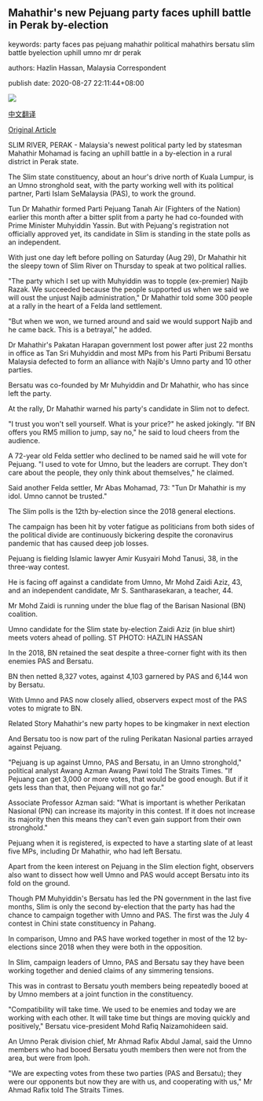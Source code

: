 ## Mahathir's new Pejuang party faces uphill battle in Perak by-election

keywords: party faces pas pejuang mahathir political mahathirs bersatu slim battle byelection uphill umno mr dr perak

authors: Hazlin Hassan, Malaysia Correspondent

publish date: 2020-08-27 22:11:44+08:00

![](https://www.straitstimes.com/sites/default/files/styles/x_large/public/articles/2020/08/27/tl-mahathir-s-270820.jpg?itok=JJK9zetJ)

[中文翻译](Mahathir%27s%20new%20Pejuang%20party%20faces%20uphill%20battle%20in%20Perak%20by-election_zh.md)

[Original Article](https://www.straitstimes.com/asia/se-asia/dr-mahathirs-new-pejuang-party-faces-uphill-battle-in-perak-by-election)

SLIM RIVER, PERAK - Malaysia's newest political party led by statesman Mahathir Mohamad is facing an uphill battle in a by-election in a rural district in Perak state.

The Slim state constituency, about an hour's drive north of Kuala Lumpur, is an Umno stronghold seat, with the party working well with its political partner, Parti Islam SeMalaysia (PAS), to work the ground.

Tun Dr Mahathir formed Parti Pejuang Tanah Air (Fighters of the Nation) earlier this month after a bitter split from a party he had co-founded with Prime Minister Muhyiddin Yassin. But with Pejuang's registration not officially approved yet, its candidate in Slim is standing in the state polls as an independent.

With just one day left before polling on Saturday (Aug 29), Dr Mahathir hit the sleepy town of Slim River on Thursday to speak at two political rallies.

"The party which I set up with Muhyiddin was to topple (ex-premier) Najib Razak. We succeeded because the people supported us when we said we will oust the unjust Najib administration," Dr Mahathir told some 300 people at a rally in the heart of a Felda land settlement.

"But when we won, we turned around and said we would support Najib and he came back. This is a betrayal," he added.

Dr Mahathir's Pakatan Harapan government lost power after just 22 months in office as Tan Sri Muhyiddin and most MPs from his Parti Pribumi Bersatu Malaysia defected to form an alliance with Najib's Umno party and 10 other parties.

Bersatu was co-founded by Mr Muhyiddin and Dr Mahathir, who has since left the party.

At the rally, Dr Mahathir warned his party's candidate in Slim not to defect.

"I trust you won't sell yourself. What is your price?" he asked jokingly. "If BN offers you RM5 million to jump, say no," he said to loud cheers from the audience.

A 72-year old Felda settler who declined to be named said he will vote for Pejuang. "I used to vote for Umno, but the leaders are corrupt. They don't care about the people, they only think about themselves," he claimed.

Said another Felda settler, Mr Abas Mohamad, 73: "Tun Dr Mahathir is my idol. Umno cannot be trusted."

The Slim polls is the 12th by-election since the 2018 general elections.

The campaign has been hit by voter fatigue as politicians from both sides of the political divide are continuously bickering despite the coronavirus pandemic that has caused deep job losses.

Pejuang is fielding Islamic lawyer Amir Kusyairi Mohd Tanusi, 38, in the three-way contest.

He is facing off against a candidate from Umno, Mr Mohd Zaidi Aziz, 43, and an independent candidate, Mr S. Santharasekaran, a teacher, 44.

Mr Mohd Zaidi is running under the blue flag of the Barisan Nasional (BN) coalition.





Umno candidate for the Slim state by-election Zaidi Aziz (in blue shirt) meets voters ahead of polling. ST PHOTO: HAZLIN HASSAN



In the 2018, BN retained the seat despite a three-corner fight with its then enemies PAS and Bersatu.

BN then netted 8,327 votes, against 4,103 garnered by PAS and 6,144 won by Bersatu.

With Umno and PAS now closely allied, observers expect most of the PAS votes to migrate to BN.

Related Story Mahathir's new party hopes to be kingmaker in next election

And Bersatu too is now part of the ruling Perikatan Nasional parties arrayed against Pejuang.

"Pejuang is up against Umno, PAS and Bersatu, in an Umno stronghold," political analyst Awang Azman Awang Pawi told The Straits Times. "If Pejuang can get 3,000 or more votes, that would be good enough. But if it gets less than that, then Pejuang will not go far."

Associate Professor Azman said: "What is important is whether Perikatan Nasional (PN) can increase its majority in this contest. If it does not increase its majority then this means they can't even gain support from their own stronghold."

Pejuang when it is registered, is expected to have a starting slate of at least five MPs, including Dr Mahathir, who had left Bersatu.

Apart from the keen interest on Pejuang in the Slim election fight, observers also want to dissect how well Umno and PAS would accept Bersatu into its fold on the ground.

Though PM Muhyiddin's Bersatu has led the PN government in the last five months, Slim is only the second by-election that the party has had the chance to campaign together with Umno and PAS. The first was the July 4 contest in Chini state constituency in Pahang.

In comparison, Umno and PAS have worked together in most of the 12 by-elections since 2018 when they were both in the opposition.

In Slim, campaign leaders of Umno, PAS and Bersatu say they have been working together and denied claims of any simmering tensions.

This was in contrast to Bersatu youth members being repeatedly booed at by Umno members at a joint function in the constituency.

"Compatibility will take time. We used to be enemies and today we are working with each other. It will take time but things are moving quickly and positively," Bersatu vice-president Mohd Rafiq Naizamohideen said.

An Umno Perak division chief, Mr Ahmad Rafix Abdul Jamal, said the Umno members who had booed Bersatu youth members then were not from the area, but were from Ipoh.

"We are expecting votes from these two parties (PAS and Bersatu); they were our opponents but now they are with us, and cooperating with us," Mr Ahmad Rafix told The Straits Times.